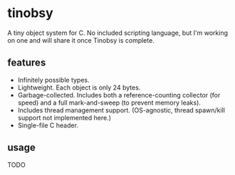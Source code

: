 # tinobsy

A tiny object system for C. No included scripting language, but I'm working on one and will share it once Tinobsy is complete.

## features

* Infinitely possible types.
* Lightweight. Each object is only 24 bytes.
* Garbage-collected. Includes both a reference-counting collector (for speed) and a full mark-and-sweep (to prevent memory leaks).
* Includes thread management support. (OS-agnostic, thread spawn/kill support not implemented here.)
* Single-file C header.

## usage

TODO
